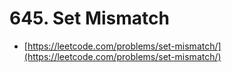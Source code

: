 # 645. Set Mismatch

- [https://leetcode.com/problems/set-mismatch/](https://leetcode.com/problems/set-mismatch/)
